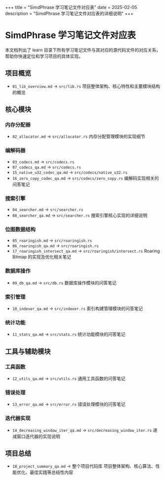 +++
title = "SimdPhrase 学习笔记文件对应表"
date = 2025-02-05
description = "SimdPhrase 学习笔记文件对应表的详细说明"
+++

# SimdPhrase 学习笔记文件对应表

本文档列出了 learn 目录下所有学习笔记文件与其对应的源代码文件的对应关系，帮助你快速定位和学习项目的具体实现。

## 项目概览
- `01_lib_overview.md` -> `src/lib.rs`
  项目整体架构、核心特性和主要模块结构的概览

## 核心模块

### 内存分配器
- `02_allocator.md` -> `src/allocator.rs`
  内存分配管理模块的实现细节

### 编解码器
- `03_codecs.md` -> `src/codecs.rs`
- `07_codecs_qa.md` -> `src/codecs.rs`
- `15_native_u32_codec_qa.md` -> `src/codecs/native_u32.rs`
- `16_zero_copy_codec_qa.md` -> `src/codecs/zero_copy.rs`
  编解码实现相关的问答笔记

### 搜索引擎
- `04_searcher.md` -> `src/searcher.rs`
- `08_searcher_qa.md` -> `src/searcher.rs`
  搜索引擎核心实现的详细说明

### 位图数据结构
- `05_roaringish.md` -> `src/roaringish.rs`
- `06_roaringish_qa.md` -> `src/roaringish.rs`
- `17_roaringish_intersect_qa.md` -> `src/roaringish/intersect.rs`
  Roaring Bitmap 的实现及优化相关笔记

### 数据库操作
- `09_db_qa.md` -> `src/db.rs`
  数据库操作模块的问答笔记

### 索引管理
- `10_indexer_qa.md` -> `src/indexer.rs`
  索引构建管理模块的问答笔记

### 统计功能
- `11_stats_qa.md` -> `src/stats.rs`
  统计功能模块的问答笔记

## 工具与辅助模块

### 工具函数
- `12_utils_qa.md` -> `src/utils.rs`
  通用工具函数的问答笔记

### 错误处理
- `13_error_qa.md` -> `src/error.rs`
  错误处理模块的问答笔记

### 迭代器实现
- `14_decreasing_window_iter_qa.md` -> `src/decreasing_window_iter.rs`
  递减窗口迭代器的实现说明

## 项目总结
- `18_project_summary_qa.md` -> 整个项目代码库
  项目整体架构、核心算法、性能优化、最佳实践等总结性内容